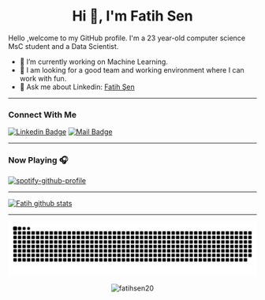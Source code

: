 <h1 align="center">Hi 👋, I'm Fatih Sen</h1>  
<p>Hello ,welcome to my GitHub profile. I'm a 23 year-old computer science MsC student and a Data Scientist. </p>

- 🔭 I’m currently working on Machine Learning.
- 👯 I am looking for a good team and working environment where I can work with fun.
- 💬 Ask me about Linkedin: [Fatih Şen](https://www.linkedin.com/in/fatih-şen-91b117141/)

---

<h3 align="left">Connect With Me</h3>

[![Linkedin Badge](https://img.shields.io/badge/linkedin-%230077B5.svg?&style=for-the-badge&logo=linkedin&logoColor=white)]([https://www.linkedin.com/in/abdullahkavakli/](https://www.linkedin.com/in/fatih-şen-91b117141/))
[![Mail Badge](https://img.shields.io/badge/email-c14438?style=for-the-badge&logo=Gmail&logoColor=white&link=mailto:fatih.sn2000@gmail.com)](mailto:fatih.sn2000@gmail.com)

---

<h3>Now Playing 🎧</h3>

[![spotify-github-profile](https://spotify-github-profile.vercel.app/api/view?uid=21o62vmvee7ndkudz76twvkdi&cover_image=true&theme=novatorem&show_offline=false&background_color=121212&interchange=false&bar_color=53b14f&bar_color_cover=false)](https://github.com/kittinan/spotify-github-profile)

---

[![Fatih github stats](https://github-readme-stats.vercel.app/api?username=fatihsen20&include_all_commits=true&count_private=true&show_icons=true&line_height=20&title_color=FFFFFF&icon_color=FFFFFF&text_color=FFFFFF&bg_color=0D1117)](https://github.com/fatihsen20/github-readme-stats)

---
<picture>
  <source
    media="(prefers-color-scheme: dark)"
    srcset="
      https://raw.githubusercontent.com/platane/snk/output/github-contribution-grid-snake-dark.svg
    "
  />
  <source
    media="(prefers-color-scheme: light)"
    srcset="
      https://raw.githubusercontent.com/platane/snk/output/github-contribution-grid-snake.svg
    "
  />
  <img
    alt="github contribution grid snake animation"
    src="https://raw.githubusercontent.com/platane/snk/output/github-contribution-grid-snake.svg"
  />
</picture>

<p align="center"> <img src="https://komarev.com/ghpvc/?username=Fatihsen20&label=Profile%20views&color=blue&style=flat" alt="fatihsen20" /> <a href='https://findmentor.network/peer/fatihsen20'> <a/></p> 

